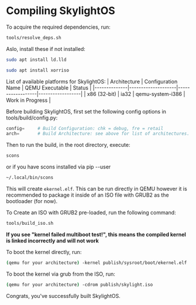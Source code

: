 # Compiling SkylightOS

To acquire the required dependencies, run:
```bash
tools/resolve_deps.sh
```

Aslo, install these if not installed:
```bash
sudo apt install ld.lld
```
```bash
sudo apt install xorriso
```

List of available platforms for SkylightOS:
| Architecture | Configuration Name | QEMU Executable  | Status           |
|--------------|--------------------|------------------|------------------|
| x86 (32-bit) | ia32               | qemu-system-i386 | Work in Progress |

Before building SkylightOS, first set the following config options in tools/build/config.py:
```py
config=     # Build Configuration: chk = debug, fre = retail
arch=       # Build Architecture: see above for list of architectures.
```

Then to run the build, in the root directory, execute:
```bash
scons
```
or if you have scons installed via pip --user
```bash
~/.local/bin/scons
```

This will create `ekernel.elf`. This can be run directly in QEMU however it is recommended to package it inside of an ISO file with GRUB2 as the bootloader (for now).

To Create an ISO with GRUB2 pre-loaded, run the following command:
```bash
tools/build_iso.sh
```
**If you see "kernel failed multiboot test!", this means the compiled kernel is linked incorrectly and will not work**

To boot the kernel directly, run:
```bash
(qemu for your architecture) -kernel publish/sysroot/boot/ekernel.elf     
```

To boot the kernel via grub from the ISO, run:
```bash
(qemu for your architecture) -cdrom publish/skylight.iso                    
```

Congrats, you've successfully built SkylightOS.
